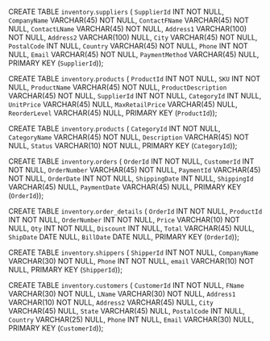 
CREATE TABLE `inventory`.`suppliers` (
  `SupplierId` INT NOT NULL,
  `CompanyName` VARCHAR(45) NOT NULL,
  `ContactFName` VARCHAR(45) NOT NULL,
  `ContactLName` VARCHAR(45) NOT NULL,
  `Address1` VARCHAR(100) NOT NULL,
  `Address2` VARCHAR(100) NULL,
  `City` VARCHAR(45) NOT NULL,
  `PostalCode` INT NULL,
  `Country` VARCHAR(45) NOT NULL,
  `Phone` INT NOT NULL,
  `Email` VARCHAR(45) NOT NULL,
  `PaymentMethod` VARCHAR(45) NULL,
  PRIMARY KEY (`SupplierId`));

CREATE TABLE `inventory`.`products` (
  `ProductId` INT NOT NULL,
  `SKU` INT NOT NULL,
  `ProductName` VARCHAR(45) NOT NULL,
  `ProductDescription` VARCHAR(45) NOT NULL,
  `SupplierId` INT NOT NULL,
  `CategoryId` INT NULL,
  `UnitPrice` VARCHAR(45) NULL,
  `MaxRetailPrice` VARCHAR(45) NULL,
  `ReorderLevel` VARCHAR(45) NULL,
  PRIMARY KEY (`ProductId`));


CREATE TABLE `inventory`.`products` (
  `CategoryId` INT NOT NULL,
  `CategoryName` VARCHAR(45) NOT NULL,
  `Description` VARCHAR(45) NOT NULL,
  `Status` VARCHAR(10) NOT NULL,
  PRIMARY KEY (`CategoryId`));


CREATE TABLE `inventory`.`orders` (
  `OrderId` INT NOT NULL,
  `CustomerId` INT NOT NULL,
  `OrderNumber` VARCHAR(45) NOT NULL,
  `PaymentId` VARCHAR(45) NOT NULL,
  `OrderDate` INT NOT NULL,
  `ShippingDate` INT NULL,
  `ShippingId` VARCHAR(45) NULL,
  `PaymentDate` VARCHAR(45) NULL,
  PRIMARY KEY (`OrderId`));


CREATE TABLE `inventory`.`order_details` (
  `OrderId` INT NOT NULL,
  `ProductId` INT NOT NULL,
  `OrderNumber` INT NOT NULL,
  `Price` VARCHAR(10) NOT NULL,
  `Qty` INT NOT NULL,
  `Discount` INT NULL,
  `Total` VARCHAR(45) NULL,
  `ShipDate` DATE NULL,
  `BillDate` DATE NULL,
  PRIMARY KEY (`OrderId`));


CREATE TABLE `inventory`.`shippers` (
  `ShipperId` INT NOT NULL,
  `CompanyName` VARCHAR(30) NOT NULL,
  `Phone` INT NOT NULL,
  `email` VARCHAR(10) NOT NULL,
  PRIMARY KEY (`ShipperId`));


CREATE TABLE `inventory`.`customers` (
  `CustomerId` INT NOT NULL,
  `FName` VARCHAR(30) NOT NULL,
  `LName` VARCHAR(30) NOT NULL,
  `Address1` VARCHAR(10) NOT NULL,
  `Address2` VARCHAR(45) NULL,
  `City` VARCHAR(45) NULL,
  `State` VARCHAR(45) NULL,
  `PostalCode` INT NULL,
  `Country` VARCHAR(25) NULL,
  `Phone` INT NULL,
  `Email` VARCHAR(30) NULL,
  PRIMARY KEY (`CustomerId`));

